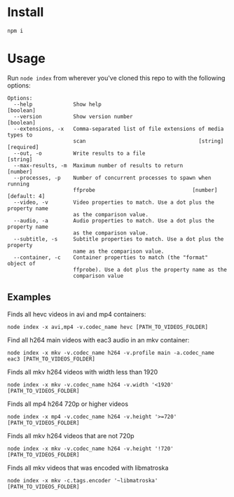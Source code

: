 # Install

`npm i`

# Usage

Run `node index` from wherever you've cloned this repo to with the following options:

```
Options:
  --help             Show help                                         [boolean]
  --version          Show version number                               [boolean]
  --extensions, -x   Comma-separated list of file extensions of media types to
                     scan                                    [string] [required]
  --out, -o          Write results to a file                            [string]
  --max-results, -m  Maximum number of results to return                [number]
  --processes, -p    Number of concurrent processes to spawn when running
                     ffprobe                               [number] [default: 4]
  --video, -v        Video properties to match. Use a dot plus the property name
                     as the comparison value.
  --audio, -a        Audio properties to match. Use a dot plus the property name
                     as the comparison value.
  --subtitle, -s     Subtitle properties to match. Use a dot plus the property
                     name as the comparison value.
  --container, -c    Container properties to match (the "format" object of
                     ffprobe). Use a dot plus the property name as the
                     comparison value
```

## Examples

Finds all hevc videos in avi and mp4 containers:

`node index -x avi,mp4 -v.codec_name hevc [PATH_TO_VIDEOS_FOLDER]`

Find all h264 main videos with eac3 audio in an mkv container:

`node index -x mkv -v.codec_name h264 -v.profile main -a.codec_name eac3 [PATH_TO_VIDEOS_FOLDER]`

Finds all mkv h264 videos with width less than 1920

`node index -x mkv -v.codec_name h264 -v.width '<1920' [PATH_TO_VIDEOS_FOLDER]`

Finds all mp4 h264 720p or higher videos

`node index -x mp4 -v.codec_name h264 -v.height '>=720' [PATH_TO_VIDEOS_FOLDER]`

Finds all mkv h264 videos that are not 720p

`node index -x mkv -v.codec_name h264 -v.height '!720' [PATH_TO_VIDEOS_FOLDER]`

Finds all mkv videos that was encoded with libmatroska

`node index -x mkv -c.tags.encoder '~libmatroska' [PATH_TO_VIDEOS_FOLDER]`
